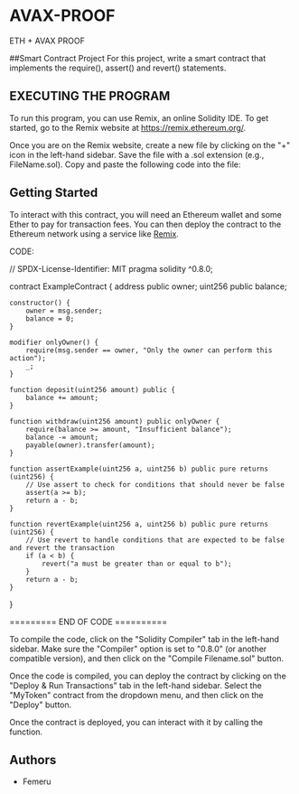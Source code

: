 # AVAX-PROOF
ETH + AVAX PROOF

##Smart Contract Project
For this project, write a smart contract that implements the require(), assert() and revert() statements.

## EXECUTING THE PROGRAM
To run this program, you can use Remix, an online Solidity IDE. To get started, go to the Remix website at https://remix.ethereum.org/.

Once you are on the Remix website, create a new file by clicking on the "+" icon in the left-hand sidebar. Save the file with a .sol extension (e.g., FileName.sol). Copy and paste the following code into the file:

## Getting Started

To interact with this contract, you will need an Ethereum wallet and some Ether to pay for transaction fees. You can then deploy the contract to the Ethereum network using a service like [Remix](https://remix.ethereum.org/).

CODE: 

// SPDX-License-Identifier: MIT
pragma solidity ^0.8.0;

contract ExampleContract {
    address public owner;
    uint256 public balance;

    constructor() {
        owner = msg.sender;
        balance = 0;
    }

    modifier onlyOwner() {
        require(msg.sender == owner, "Only the owner can perform this action");
        _;
    }

    function deposit(uint256 amount) public {
        balance += amount;
    }

    function withdraw(uint256 amount) public onlyOwner {
        require(balance >= amount, "Insufficient balance");
        balance -= amount;
        payable(owner).transfer(amount);
    }

    function assertExample(uint256 a, uint256 b) public pure returns (uint256) {
        // Use assert to check for conditions that should never be false
        assert(a >= b);
        return a - b;
    }

    function revertExample(uint256 a, uint256 b) public pure returns (uint256) {
        // Use revert to handle conditions that are expected to be false and revert the transaction
        if (a < b) {
            revert("a must be greater than or equal to b");
        }
        return a - b;
    }
}





========= END OF CODE ==========

To compile the code, click on the "Solidity Compiler" tab in the left-hand sidebar. Make sure the "Compiler" option is set to "0.8.0" (or another compatible version), and then click on the "Compile Filename.sol" button.

Once the code is compiled, you can deploy the contract by clicking on the "Deploy & Run Transactions" tab in the left-hand sidebar. Select the "MyToken" contract from the dropdown menu, and then click on the "Deploy" button.

Once the contract is deployed, you can interact with it by calling the function.

## Authors

- Femeru
